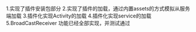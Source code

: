 1.实现了插件安装包部分
2.实现了插件的加载，通过内置assets的方式模拟从服务端加载
3.插件化实现Activity的加载
4.插件化实现service的加载
5.BroadCastReceiver
功能已经全部实现，并测试通过